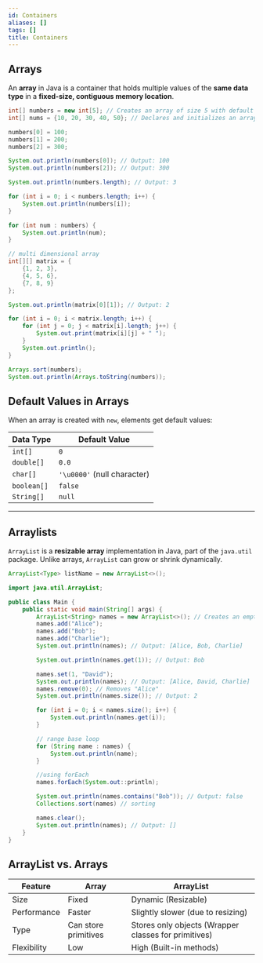 ```yaml
---
id: Containers
aliases: []
tags: []
title: Containers
---
```


## Arrays
An **array** in Java is a container that holds multiple values of the **same data type** in a **fixed-size, contiguous memory location**. 

```java
int[] numbers = new int[5]; // Creates an array of size 5 with default values (0)
int[] nums = {10, 20, 30, 40, 50}; // Declares and initializes an array

numbers[0] = 100;
numbers[1] = 200;
numbers[2] = 300;

System.out.println(numbers[0]); // Output: 100
System.out.println(numbers[2]); // Output: 300

System.out.println(numbers.length); // Output: 3

for (int i = 0; i < numbers.length; i++) {
    System.out.println(numbers[i]);
}

for (int num : numbers) {
    System.out.println(num);
}

// multi dimensional array
int[][] matrix = {
    {1, 2, 3},
    {4, 5, 6},
    {7, 8, 9}
};

System.out.println(matrix[0][1]); // Output: 2

for (int i = 0; i < matrix.length; i++) {
    for (int j = 0; j < matrix[i].length; j++) {
        System.out.print(matrix[i][j] + " ");
    }
    System.out.println();
}

Arrays.sort(numbers);
System.out.println(Arrays.toString(numbers));
```

## **Default Values in Arrays**
When an array is created with `new`, elements get default values:

| Data Type  | Default Value |
|------------|--------------|
| `int[]`    | `0` |
| `double[]` | `0.0` |
| `char[]`   | `'\u0000'` (null character) |
| `boolean[]` | `false` |
| `String[]` | `null` |

---

## **Arraylists**
`ArrayList` is a **resizable array** implementation in Java, part of the `java.util` package. Unlike arrays, `ArrayList` can grow or shrink dynamically.

```java
ArrayList<Type> listName = new ArrayList<>();
```
```java
import java.util.ArrayList;

public class Main {
    public static void main(String[] args) {
        ArrayList<String> names = new ArrayList<>(); // Creates an empty ArrayList
        names.add("Alice");
        names.add("Bob");
        names.add("Charlie");
        System.out.println(names); // Output: [Alice, Bob, Charlie]

        System.out.println(names.get(1)); // Output: Bob

        names.set(1, "David");
        System.out.println(names); // Output: [Alice, David, Charlie]
        names.remove(0); // Removes "Alice"
        System.out.println(names.size()); // Output: 2

        for (int i = 0; i < names.size(); i++) {
            System.out.println(names.get(i));
        }

        // range base loop
        for (String name : names) {
            System.out.println(name);
        }

        //using forEach
        names.forEach(System.out::println);

        System.out.println(names.contains("Bob")); // Output: false
        Collections.sort(names) // sorting

        names.clear();
        System.out.println(names); // Output: []
    }
}
```
## **ArrayList vs. Arrays**
| Feature      | Array | ArrayList |
|-------------|-------|-----------|
| Size        | Fixed | Dynamic (Resizable) |
| Performance | Faster | Slightly slower (due to resizing) |
| Type        | Can store primitives | Stores only objects (Wrapper classes for primitives) |
| Flexibility | Low | High (Built-in methods) |

